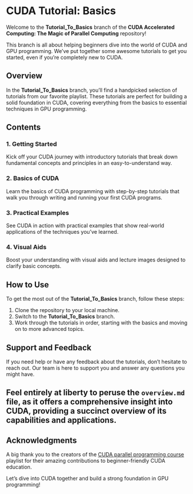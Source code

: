 # CUDA Tutorial: Basics

Welcome to the **Tutorial_To_Basics** branch of the **CUDA Accelerated Computing: The Magic of Parallel Computing** repository!

This branch is all about helping beginners dive into the world of CUDA and GPU programming. We’ve put together some awesome tutorials to get you started, even if you’re completely new to CUDA.

## Overview

In the **Tutorial_To_Basics** branch, you’ll find a handpicked selection of tutorials from our favorite playlist. These tutorials are perfect for building a solid foundation in CUDA, covering everything from the basics to essential techniques in GPU programming.

## Contents

### 1. Getting Started
Kick off your CUDA journey with introductory tutorials that break down fundamental concepts and principles in an easy-to-understand way.

### 2. Basics of CUDA
Learn the basics of CUDA programming with step-by-step tutorials that walk you through writing and running your first CUDA programs.

### 3. Practical Examples
See CUDA in action with practical examples that show real-world applications of the techniques you’ve learned.

### 4. Visual Aids
Boost your understanding with visual aids and lecture images designed to clarify basic concepts.

## How to Use

To get the most out of the **Tutorial_To_Basics** branch, follow these steps:

1. Clone the repository to your local machine.
2. Switch to the **Tutorial_To_Basics** branch.
3. Work through the tutorials in order, starting with the basics and moving on to more advanced topics.

## Support and Feedback

If you need help or have any feedback about the tutorials, don’t hesitate to reach out. Our team is here to support you and answer any questions you might have.

##  Feel entirely at liberty to peruse the `overview.md` file, as it offers a comprehensive insight into CUDA, providing a succinct overview of its capabilities and applications.

## Acknowledgments

A big thank you to the creators of the [CUDA parallel programming course](https://www.youtube.com/playlist?list=PLBQlPZZ80yqRVrt99CsmYY77MLaenKVa8) playlist for their amazing contributions to beginner-friendly CUDA education.

Let’s dive into CUDA together and build a strong foundation in GPU programming!
